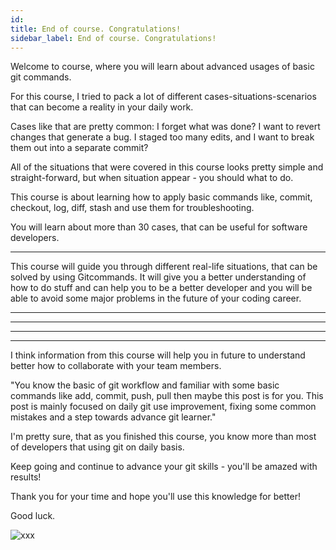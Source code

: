 ```yaml
---
id:
title: End of course. Congratulations!
sidebar_label: End of course. Congratulations!
---
```



Welcome to course, where you will learn about advanced usages of basic git commands.

For this course, I tried to pack a lot of different cases-situations-scenarios that can become a reality in your daily work.

Cases like that are pretty common:
I forget what was done?
I want to revert changes that generate a bug.
I staged too many edits, and I want to break them out into a separate commit?

All of the situations that were covered in this course looks pretty simple and straight-forward, but when situation appear - you should what to do.

This course is about learning how to apply basic commands like, commit, checkout, log, diff, stash and use them for troubleshooting.

You will learn about more than 30 cases, that can be useful for software developers.

---

This course will guide you through different real-life situations, that can be solved by using Gitcommands.
It will give you a better understanding of how to do stuff and can help you to be a better developer and you will be able to avoid some major problems in the future of your coding career.

-----------
------------
------------
-------------




I think information from this course will help you in future to understand better how to collaborate with your team members.




"You know the basic of git workflow and familiar with some basic commands like add, commit, push, pull then maybe this post is for you. This post is mainly focused on daily git use improvement, fixing some common mistakes and a step towards advance git learner."



I'm pretty sure, that as you finished this course, you know more than most of developers that using git on daily basis.



Keep going and continue to advance your git skills - you'll be amazed with results!

Thank you for your time and hope you'll use this knowledge for better!

Good luck.

![xxx](https://media.giphy.com/media/43uj3EqWViIFy/giphy.gif)
